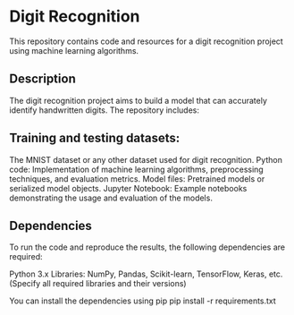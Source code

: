# Digit Recognition
This repository contains code and resources for a digit recognition project using machine learning algorithms.

## Description
The digit recognition project aims to build a model that can accurately identify handwritten digits. The repository includes:

## Training and testing datasets:
The MNIST dataset or any other dataset used for digit recognition. Python code: Implementation of machine learning algorithms, preprocessing techniques, and evaluation metrics. Model files: Pretrained models or serialized model objects. Jupyter Notebook: Example notebooks demonstrating the usage and evaluation of the models.

## Dependencies
To run the code and reproduce the results, the following dependencies are required:

Python 3.x Libraries: NumPy, Pandas, Scikit-learn, TensorFlow, Keras, etc. (Specify all required libraries and their versions) 

You can install the dependencies using pip pip install -r requirements.txt
